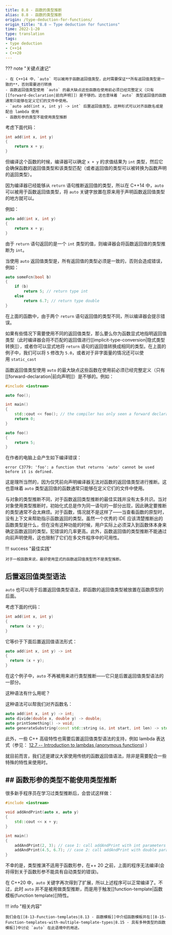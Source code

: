 ```yaml
---
title: 8.8 - 函数的类型推断
alias: 8.8 - 函数的类型推断
origin: /type-deduction-for-functions/
origin_title: "8.8 — Type deduction for functions"
time: 2022-1-20
type: translation
tags:
- type deduction
- C++14
- C++20
---
```


??? note "关键点速记"

    - 在 C++14 中，`auto` 可以被用于函数返回值类型，此时需要保证**所有返回值类型是一致的**，否则需要进行转换
    - 函数返回值类型使用 `auto` 的最大缺点这些函数在使用前必须已经完整定义（只有[[forward-declaration|前向声明]]）是不够的。这也意味着 `auto` 类型返回值的函数通常只能够在定义它们的文件中使用。
    - `auto add(int x, int y) -> int` 后置返回值类型。这种形式可以对齐函数名或是配合 lambda 使用
    - 函数形参的类型不能使用类型推断

考虑下面代码：

```cpp
int add(int x, int y)
{
    return x + y;
}
```

但编译这个函数的时候，编译器可以确定 `x + y` 的求值结果为 `int` 类型，然后它会确保函数的返回值类型和该类型匹配（或者返回值的类型可以被转换为函数声明的返回类型）。

因为编译器已经能够从 `return` 语句推断返回值的类型，所以在 C++14 中，`auto` 可以被用于函数返回值类型，将 `auto` 关键字放置在原来用于声明函数返回值类型的地方就可以。

例如：

```cpp
auto add(int x, int y)
{
    return x + y;
}
```

由于 `return` 语句返回的是一个 `int` 类型的值，则编译器会将函数返回值的类型推断为 `int`。

当使用 `auto` 返回值类型是，所有返回值的类型必须是一致的，否则会造成错误，例如：
```cpp
auto someFcn(bool b)
{
    if (b)
        return 5; // return type int
    else
        return 6.7; // return type double
}
```

在上面的函数中，由于两个 `return` 语句返回值的类型不同，所以编译器会提示错误。

如果有些情况下需要使用不同的返回值类型，那么要么你为函数显式地指明返回值类型（此时编译器会将不匹配的返回值进行[[implicit-type-conversion|隐式类型转换]]），或者你可以显式地将 `return` 语句的返回值转换成相同的类型。在上面的例子中，我们可以将 `5` 修改为 `5.0`，或者对于非字面量的情况还可以使用 `static_cast`

函数返回值类型使用 `auto` 的最大缺点这些函数在使用前必须已经完整定义（只有[[forward-declaration|前向声明]]）是不够的。例如：

```cpp
#include <iostream>

auto foo();

int main()
{
    std::cout << foo(); // the compiler has only seen a forward declaration at this point
    return 0;
}

auto foo()
{
    return 5;
}
```

在作者的电脑上会产生如下编译错误：

```
error C3779: 'foo': a function that returns 'auto' cannot be used before it is defined.
```

这是理所当然的，因为仅凭前向声明编译器无法对函数的返回值类型进行推断。这也意味着 `auto` 类型返回值的函数通常只能够在定义它们的文件中使用。

与对象的类型推断不同，对于函数返回类型推断的最佳实践并没有太多共识。当对对象使用类型推断时，初始化式总是作为同一语句的一部分出现，因此确定要推断的类型通常不会太麻烦。对于函数，情况就不是这样了——当查看函数的原型时，没有上下文来帮助指示函数返回的类型。虽然一个优秀的 IDE 应该清楚推断出的函数类型是什么，但在没有这种功能的时候，用户实际上必须深入到函数体本身来确定函数返回的类型。犯错误的几率更高。此外，函数返回值的类型推断不能通过向前声明使用，这也限制了它们在多文件程序中的可用性。

!!! success "最佳实践"

    对于一般函数来说，最好使用显式的函数返回值类型而不是类型推断。

## 后置返回值类型语法

`auto` 也可以用于后置返回值类型语法，即函数的返回值类型被放置在函数原型的后面。

考虑下面的代码：

```cpp
int add(int x, int y)
{
  return (x + y);
}
```

它等价于下面后置返回值语法形式：

```cpp
auto add(int x, int y) -> int
{
  return (x + y);
}
```

在这个例子中，`auto` 不再被用来进行类型推断——它只是后置返回值类型语法的一部分。

这种语法有什么用呢？

这种语法可以帮我们对齐函数名：

```cpp
auto add(int x, int y) -> int;
auto divide(double x, double y) -> double;
auto printSomething() -> void;
auto generateSubstring(const std::string &s, int start, int len) -> std::string;
```

此外，一些 C++ 高级特性也需要后置返回值类型语法的支持，例如 lambda 表达式（参见： [12.7 -- Introduction to lambdas (anonymous functions)](https://www.learncpp.com/cpp-tutorial/introduction-to-lambdas-anonymous-functions/) ）

就目前而言，我们还是建议大家使用传统的函数返回值语法，除非是需要配合一些特殊的特性来使用时。

## ## 函数形参的类型不能使用类型推断

很多新手程序员在学习过类型推断后，会尝试这样做：

```cpp
#include <iostream>

void addAndPrint(auto x, auto y)
{
    std::cout << x + y;
}

int main()
{
    addAndPrint(2, 3); // case 1: call addAndPrint with int parameters
    addAndPrint(4.5, 6.7); // case 2: call addAndPrint with double parameters
}
```

不幸的是，类型推演不适用于函数形参，在++ 20 之前，上面的程序无法编译(会将得到关于函数形参不能具有自动类型的错误)。

在 C++20 中，`auto` 关键字再次得到了扩展，所以上述程序可以正常编译了。不过，此时 `auto` 并不是被用做类型推断，而是用于触发[[function-template|函数模板(function template)]]特性。

!!! info "相关内容"

    我们会在[[8-13-Function-templates|8.13 - 函数模板]]中介绍函数模板并在[[8-15-Function-templates-with-multiple-template-types|8.15 - 具有多种类型的函数模板]]中讨论 `auto` 在此语境中的用途。
